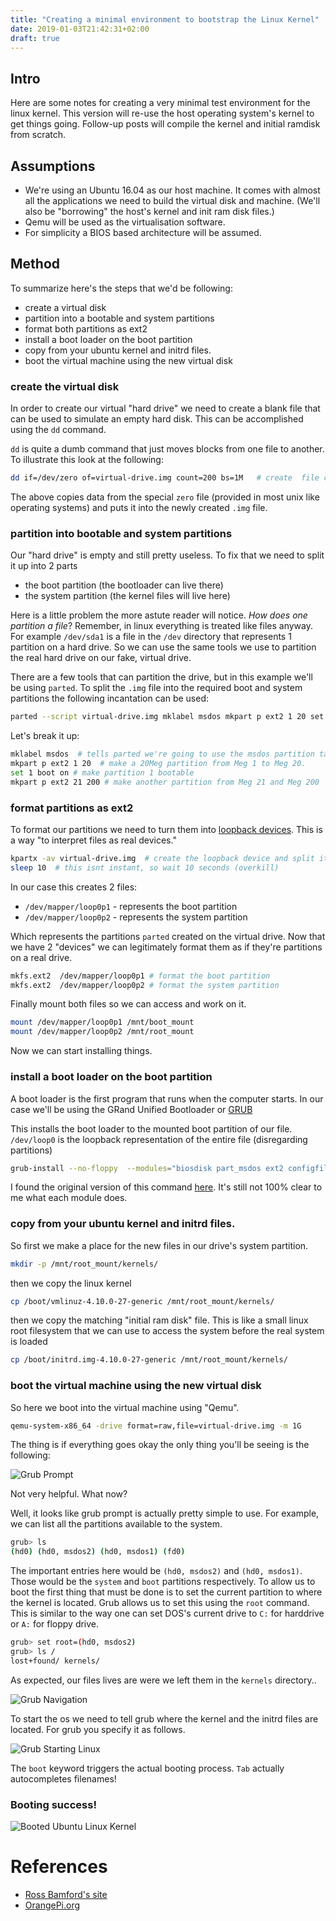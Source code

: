 ```yaml
---
title: "Creating a minimal environment to bootstrap the Linux Kernel"
date: 2019-01-03T21:42:31+02:00
draft: true
---
```


## Intro
Here are some notes for creating a very minimal test environment for the linux kernel. This version will re-use the host operating system's kernel to get things going. Follow-up posts will compile the kernel and initial ramdisk from scratch.

## Assumptions
- We're using an Ubuntu 16.04 as our host machine. It comes with almost all the applications we need to build the virtual disk and machine. (We'll also be "borrowing" the host's kernel and init ram disk files.)
- Qemu will be used as the virtualisation software.
- For simplicity a BIOS based architecture will be assumed.

## Method
To summarize here's the steps that we'd be following:

- create a virtual disk
- partition into a bootable and system partitions
- format both partitions as ext2
- install a boot loader on the boot partition
- copy from your ubuntu kernel and initrd files.
- boot the virtual machine using the new virtual disk

### create the virtual disk
In order to create our virtual "hard drive" we need to create a blank file that can be used to simulate an empty hard disk. This can be accomplished using the `dd` command. 

`dd` is quite a dumb command that just moves blocks from one file to another. To illustrate this look at the following:
```bash
dd if=/dev/zero of=virtual-drive.img count=200 bs=1M   # create  file called "virtual-drive.img" that is 200Mbytes big
```
The above copies data from the special `zero` file (provided in most unix like operating systems) and puts it into the newly created `.img` file.

### partition into bootable and system partitions
Our "hard drive" is empty and still pretty useless. To fix that we need to split it up into 2 parts

- the boot partition (the bootloader can live there)
- the system partition (the kernel files will live here)

Here is a little problem the more astute reader will notice. _How does one partition a file_? Remember, in linux everything is treated like files anyway. For example `/dev/sda1` is a file in the `/dev` directory that represents 1 partition on a hard drive. So we can use the same tools we use to partition the real hard drive on our fake, virtual drive.

There are a few tools that can partition the drive, but in this example we'll be using `parted`. To split the `.img` file into the required boot and system partitions the following incantation can be used:
```bash
parted --script virtual-drive.img mklabel msdos mkpart p ext2 1 20 set 1 boot on mkpart p ext2 21 200
```

Let's break it up:
```bash
mklabel msdos  # tells parted we're going to use the msdos partition table scheme. This is a legacy thing as far as I understand it.
mkpart p ext2 1 20  # make a 20Meg partition from Meg 1 to Meg 20.
set 1 boot on # make partition 1 bootable
mkpart p ext2 21 200 # make another partition from Meg 21 and Meg 200 
```

### format partitions as ext2
To format our partitions we need to turn them into [loopback devices](https://wiki.osdev.org/Loopback_Device). This is a way "to interpret files as real devices."

```bash
kpartx -av virtual-drive.img  # create the loopback device and split it over 2 partitions (kpartx splits it up for you)
sleep 10  # this isnt instant, so wait 10 seconds (overkill)
```
In our case this creates 2 files:

- `/dev/mapper/loop0p1` - represents the boot partition
- `/dev/mapper/loop0p2` - represents the system partition

Which represents the partitions `parted` created on the virtual drive. Now that we have 2 "devices" we can legitimately format them as if they're partitions on a real drive.
```bash
mkfs.ext2  /dev/mapper/loop0p1 # format the boot partition
mkfs.ext2  /dev/mapper/loop0p2 # format the system partition
```
Finally mount both files so we can access and work on it.
```bash
mount /dev/mapper/loop0p1 /mnt/boot_mount 
mount /dev/mapper/loop0p2 /mnt/root_mount
```
Now we can start installing things.

### install a boot loader on the boot partition
A boot loader is the first program that runs when the computer starts. In our case we'll be using the GRand Unified Bootloader or [GRUB](https://www.gnu.org/software/grub/)

This installs the boot loader to the mounted boot partition of our file. `/dev/loop0` is the loopback representation of the entire file (disregarding partitions)
```bash
grub-install --no-floppy  --modules="biosdisk part_msdos ext2 configfile normal multiboot" --root-directory=/mnt/boot_mount/ /dev/loop0
```
I found the original version of this command [here](https://roscopeco.com/2013/08/12/creating-a-bootable-hard-disk-image-with-grub2/). It's still not 100% clear to me what each module does.

### copy from your ubuntu kernel and initrd files.
So first we make a place for the new files in our drive's system partition.
```bash
mkdir -p /mnt/root_mount/kernels/
```
then we copy the linux kernel
```bash
cp /boot/vmlinuz-4.10.0-27-generic /mnt/root_mount/kernels/
```
then we copy the matching "initial ram disk" file. This is like a small linux root filesystem that we can use to access the system before the real system is loaded
```bash
cp /boot/initrd.img-4.10.0-27-generic /mnt/root_mount/kernels/
```

### boot the virtual machine using the new virtual disk
So here we boot into the virtual machine using "Qemu".
```bash
qemu-system-x86_64 -drive format=raw,file=virtual-drive.img -m 1G
```
The thing is if everything goes okay the only thing you'll be seeing is the following:

![Grub Prompt](/grub-init.png)

Not very helpful. What now?

Well, it looks like grub prompt is actually pretty simple to use. For example, we can list all the partitions available to the system.
```bash
grub> ls 
(hd0) (hd0, msdos2) (hd0, msdos1) (fd0)
```
The important entries here would be `(hd0, msdos2)` and `(hd0, msdos1)`. Those would be the `system` and `boot` partitions respectively. To allow us to boot the first thing that must be done is to set the current partition to where the kernel is located. Grub allows us to set this using the `root` command. This is similar to the way one can set DOS's current drive to `C:` for harddrive or `A:` for floppy drive.

```bash
grub> set root=(hd0, msdos2)
grub> ls /
lost+found/ kernels/
```
As expected, our files lives are were we left them in the `kernels` directory..

![Grub Navigation](/grub-navigate.png)

To start the os we need to tell grub where the kernel and the initrd files are located. For grub you specify it as follows.

![Grub Starting Linux](/grub-start-os.png)

The `boot` keyword triggers the actual booting process. `Tab` actually autocompletes filenames!

### Booting success!

![Booted Ubuntu Linux Kernel](/itworked.png)

# References

- [Ross Bamford's site](https://roscopeco.com/2013/08/12/creating-a-bootable-hard-disk-image-with-grub2/)
- [OrangePi.org](http://www.orangepi.org/Docs/Makingabootable.html)

